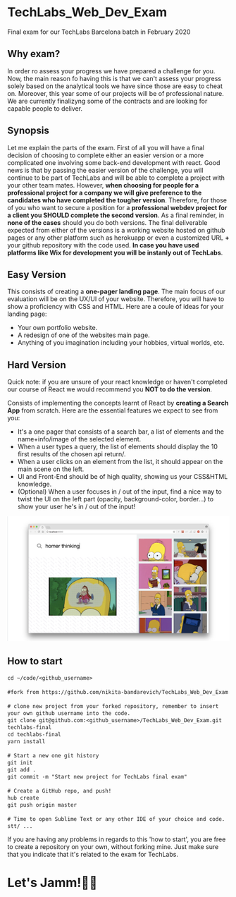 # TechLabs_Web_Dev_Exam
Final exam for our TechLabs Barcelona batch in February 2020

## Why exam?
In order ro assess your progress we have prepared a challenge for you. Now, the main reason fo having this is that we can't assess your progress solely based on the analytical tools we have since those are easy to cheat on. Moreover, this year some of our projects will be of professional nature. We are currently finalizyng some of the contracts and are looking for capable people to deliver. 

## Synopsis
Let me explain the parts of the exam. First of all you will have a final decision of choosing to complete either an easier version or a more complicated one involving some back-end development with react. Good news is that by passing the easier version of the challenge, you will continue to be part of TechLabs and will be able to complete a project with your other team mates. However, **when choosing for people for a professional project for a company we will give preference to the candidates who have completed the tougher version**. Therefore, for those of you who want to secure a position for a **professional webdev project for a client you SHOULD complete the second version**. As a final reminder, in **none of the cases** should you do both versions. The final deliverable expected from either of the versions is a working website hosted on github pages or any other platform such as herokuapp or even a customized URL **+** your github repository with the code used. **In case you have used platforms like Wix for development you will be instanly out of TechLabs**.

## Easy Version 
This consists of creating a **one-pager landing page**. The main focus of our evaluation will be on the UX/UI of your website. Therefore, you will have to show a proficiency with CSS and HTML. Here are a coule of ideas for your landing page:
- Your own portfolio website.
- A redesign of one of the websites main page.
- Anything of you imagination including your hobbies, virtual worlds, etc. 

## Hard Version

Quick note: if you are unsure of your react knowledge or haven't completed our course of React we would recommend you **NOT to do the version**.

Consists of implementing the concepts learnt of React by **creating a Search App** from scratch. Here are the essential features we expect to see from you:
- It's a one pager that consists of a search bar, a list of elements and the name+info/image of the selected element. 
- When a user types a query, the list of elements should display the 10 first results of the chosen api return/.
- When a user clicks on an element from the list, it should appear on the main scene on the left.
- UI and Front-End should be of high quality, showing us your CSS&HTML knowledge. 
- (Optional) When a user focuses in / out of the input, find a nice way to twist the UI on the left part (opacity, background-color, border...) to show your user he's in / out of the input!

![image](react.png)


## How to start 
``` 
cd ~/code/<github_username>

#fork from https://github.com/nikita-bandarevich/TechLabs_Web_Dev_Exam

# clone new project from your forked repository, remember to insert your own github username into the code.
git clone git@github.com:<github_username>/TechLabs_Web_Dev_Exam.git techlabs-final
cd techlabs-final
yarn install

# Start a new one git history
git init
git add .
git commit -m "Start new project for TechLabs final exam"

# Create a GitHub repo, and push!
hub create
git push origin master

# Time to open Sublime Text or any other IDE of your choice and code.
stt/ ... 
```

If you are having any problems in regards to this 'how to start', you are free to create a repository on your own, without forking mine. Just make sure that you indicate that it's related to the exam for TechLabs. 

# Let's Jamm!🧙‍♂️
